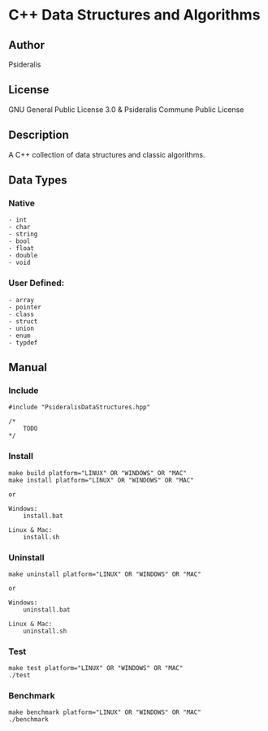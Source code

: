 # C++ Data Structures and Algorithms
## Author
Psideralis
## License
GNU General Public License 3.0 & Psideralis Commune Public License
## Description
A C++ collection of data structures and classic algorithms.

## Data Types
### Native
    - int
    - char
    - string
    - bool
    - float
    - double
    - void

### User Defined:
    - array
    - pointer
    - class
    - struct
    - union
    - enum
    - typdef

## Manual

### Include

    #include "PsideralisDataStructures.hpp"

    /*
        TODO
    */

### Install

    make build platform="LINUX" OR "WINDOWS" OR "MAC"
    make install platform="LINUX" OR "WINDOWS" OR "MAC"

    or

    Windows:
        install.bat

    Linux & Mac:
        install.sh

### Uninstall

    make uninstall platform="LINUX" OR "WINDOWS" OR "MAC"
 
    or

    Windows:
        uninstall.bat

    Linux & Mac:
        uninstall.sh

### Test

    make test platform="LINUX" OR "WINDOWS" OR "MAC"
    ./test

### Benchmark

    make benchmark platform="LINUX" OR "WINDOWS" OR "MAC"
    ./benchmark